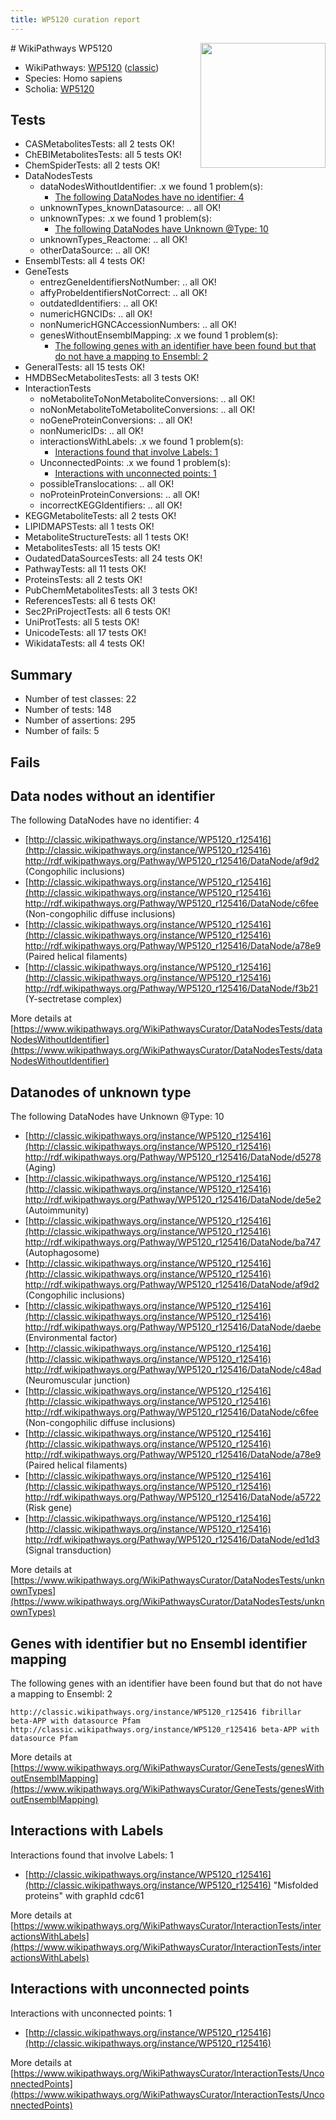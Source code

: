 ```yaml
---
title: WP5120 curation report
---
```


<img style="float: right; width: 200px" src="https://upload.wikimedia.org/wikipedia/commons/thumb/8/83/Wplogo_with_text_500.png/640px-Wplogo_with_text_500.png" />
# WikiPathways WP5120

* WikiPathways: [WP5120](https://wikipathways.org/pathways/WP5120) ([classic](https://classic.wikipathways.org/instance/WP5120))
* Species: Homo sapiens
* Scholia: [WP5120](https://scholia.toolforge.org/wikipathways/WP5120)
## Tests
* CASMetabolitesTests: all 2 tests OK!
* ChEBIMetabolitesTests: all 5 tests OK!
* ChemSpiderTests: all 2 tests OK!
* DataNodesTests
    * dataNodesWithoutIdentifier: .x we found 1 problem(s):
        * [The following DataNodes have no identifier: 4](#d2d32fa3)
    * unknownTypes_knownDatasource: .. all OK!
    * unknownTypes: .x we found 1 problem(s):
        * [The following DataNodes have Unknown @Type: 10](#ef950831)
    * unknownTypes_Reactome: .. all OK!
    * otherDataSource: .. all OK!
* EnsemblTests: all 4 tests OK!
* GeneTests
    * entrezGeneIdentifiersNotNumber: .. all OK!
    * affyProbeIdentifiersNotCorrect: .. all OK!
    * outdatedIdentifiers: .. all OK!
    * numericHGNCIDs: .. all OK!
    * nonNumericHGNCAccessionNumbers: .. all OK!
    * genesWithoutEnsemblMapping: .x we found 1 problem(s):
        * [The following genes with an identifier have been found but that do not have a mapping to Ensembl: 2](#40286d84)
* GeneralTests: all 15 tests OK!
* HMDBSecMetabolitesTests: all 3 tests OK!
* InteractionTests
    * noMetaboliteToNonMetaboliteConversions: .. all OK!
    * noNonMetaboliteToMetaboliteConversions: .. all OK!
    * noGeneProteinConversions: .. all OK!
    * nonNumericIDs: .. all OK!
    * interactionsWithLabels: .x we found 1 problem(s):
        * [Interactions found that involve Labels: 1](#630d2678)
    * UnconnectedPoints: .x we found 1 problem(s):
        * [Interactions with unconnected points: 1](#35a61ad9)
    * possibleTranslocations: .. all OK!
    * noProteinProteinConversions: .. all OK!
    * incorrectKEGGIdentifiers: .. all OK!
* KEGGMetaboliteTests: all 2 tests OK!
* LIPIDMAPSTests: all 1 tests OK!
* MetaboliteStructureTests: all 1 tests OK!
* MetabolitesTests: all 15 tests OK!
* OudatedDataSourcesTests: all 24 tests OK!
* PathwayTests: all 11 tests OK!
* ProteinsTests: all 2 tests OK!
* PubChemMetabolitesTests: all 3 tests OK!
* ReferencesTests: all 6 tests OK!
* Sec2PriProjectTests: all 6 tests OK!
* UniProtTests: all 5 tests OK!
* UnicodeTests: all 17 tests OK!
* WikidataTests: all 4 tests OK!


## Summary

* Number of test classes: 22
* Number of tests: 148
* Number of assertions: 295
* Number of fails: 5

## Fails

<a name="d2d32fa3" />

## Data nodes without an identifier

The following DataNodes have no identifier: 4

* [http://classic.wikipathways.org/instance/WP5120_r125416](http://classic.wikipathways.org/instance/WP5120_r125416) http://rdf.wikipathways.org/Pathway/WP5120_r125416/DataNode/af9d2 (Congophilic inclusions)
* [http://classic.wikipathways.org/instance/WP5120_r125416](http://classic.wikipathways.org/instance/WP5120_r125416) http://rdf.wikipathways.org/Pathway/WP5120_r125416/DataNode/c6fee (Non-congophilic diffuse inclusions)
* [http://classic.wikipathways.org/instance/WP5120_r125416](http://classic.wikipathways.org/instance/WP5120_r125416) http://rdf.wikipathways.org/Pathway/WP5120_r125416/DataNode/a78e9 (Paired helical filaments)
* [http://classic.wikipathways.org/instance/WP5120_r125416](http://classic.wikipathways.org/instance/WP5120_r125416) http://rdf.wikipathways.org/Pathway/WP5120_r125416/DataNode/f3b21 (Y-sectretase complex)


More details at [https://www.wikipathways.org/WikiPathwaysCurator/DataNodesTests/dataNodesWithoutIdentifier](https://www.wikipathways.org/WikiPathwaysCurator/DataNodesTests/dataNodesWithoutIdentifier)

<a name="ef950831" />

## Datanodes of unknown type

The following DataNodes have Unknown @Type: 10

* [http://classic.wikipathways.org/instance/WP5120_r125416](http://classic.wikipathways.org/instance/WP5120_r125416) http://rdf.wikipathways.org/Pathway/WP5120_r125416/DataNode/d5278 (Aging)
* [http://classic.wikipathways.org/instance/WP5120_r125416](http://classic.wikipathways.org/instance/WP5120_r125416) http://rdf.wikipathways.org/Pathway/WP5120_r125416/DataNode/de5e2 (Autoimmunity)
* [http://classic.wikipathways.org/instance/WP5120_r125416](http://classic.wikipathways.org/instance/WP5120_r125416) http://rdf.wikipathways.org/Pathway/WP5120_r125416/DataNode/ba747 (Autophagosome)
* [http://classic.wikipathways.org/instance/WP5120_r125416](http://classic.wikipathways.org/instance/WP5120_r125416) http://rdf.wikipathways.org/Pathway/WP5120_r125416/DataNode/af9d2 (Congophilic inclusions)
* [http://classic.wikipathways.org/instance/WP5120_r125416](http://classic.wikipathways.org/instance/WP5120_r125416) http://rdf.wikipathways.org/Pathway/WP5120_r125416/DataNode/daebe (Environmental factor)
* [http://classic.wikipathways.org/instance/WP5120_r125416](http://classic.wikipathways.org/instance/WP5120_r125416) http://rdf.wikipathways.org/Pathway/WP5120_r125416/DataNode/c48ad (Neuromuscular 
junction)
* [http://classic.wikipathways.org/instance/WP5120_r125416](http://classic.wikipathways.org/instance/WP5120_r125416) http://rdf.wikipathways.org/Pathway/WP5120_r125416/DataNode/c6fee (Non-congophilic diffuse inclusions)
* [http://classic.wikipathways.org/instance/WP5120_r125416](http://classic.wikipathways.org/instance/WP5120_r125416) http://rdf.wikipathways.org/Pathway/WP5120_r125416/DataNode/a78e9 (Paired helical filaments)
* [http://classic.wikipathways.org/instance/WP5120_r125416](http://classic.wikipathways.org/instance/WP5120_r125416) http://rdf.wikipathways.org/Pathway/WP5120_r125416/DataNode/a5722 (Risk gene)
* [http://classic.wikipathways.org/instance/WP5120_r125416](http://classic.wikipathways.org/instance/WP5120_r125416) http://rdf.wikipathways.org/Pathway/WP5120_r125416/DataNode/ed1d3 (Signal transduction)


More details at [https://www.wikipathways.org/WikiPathwaysCurator/DataNodesTests/unknownTypes](https://www.wikipathways.org/WikiPathwaysCurator/DataNodesTests/unknownTypes)

<a name="40286d84" />

## Genes with identifier but no Ensembl identifier mapping

The following genes with an identifier have been found but that do not have a mapping to Ensembl: 2
```
http://classic.wikipathways.org/instance/WP5120_r125416 fibrillar beta-APP with datasource Pfam
http://classic.wikipathways.org/instance/WP5120_r125416 beta-APP with datasource Pfam
```

More details at [https://www.wikipathways.org/WikiPathwaysCurator/GeneTests/genesWithoutEnsemblMapping](https://www.wikipathways.org/WikiPathwaysCurator/GeneTests/genesWithoutEnsemblMapping)

<a name="630d2678" />

## Interactions with Labels

Interactions found that involve Labels: 1

* [http://classic.wikipathways.org/instance/WP5120_r125416](http://classic.wikipathways.org/instance/WP5120_r125416) "Misfolded
proteins" with graphId cdc61


More details at [https://www.wikipathways.org/WikiPathwaysCurator/InteractionTests/interactionsWithLabels](https://www.wikipathways.org/WikiPathwaysCurator/InteractionTests/interactionsWithLabels)

<a name="35a61ad9" />

## Interactions with unconnected points

Interactions with unconnected points: 1

* [http://classic.wikipathways.org/instance/WP5120_r125416](http://classic.wikipathways.org/instance/WP5120_r125416)


More details at [https://www.wikipathways.org/WikiPathwaysCurator/InteractionTests/UnconnectedPoints](https://www.wikipathways.org/WikiPathwaysCurator/InteractionTests/UnconnectedPoints)

